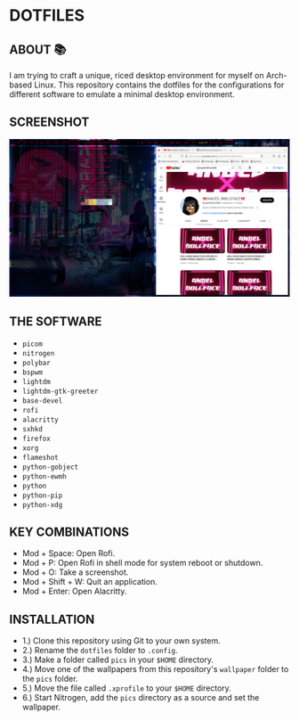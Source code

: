 # DOTFILES

## ABOUT :books:

I am trying to craft a unique, riced desktop environment for myself on Arch-based Linux.
This repository contains the dotfiles for the configurations for different software to emulate a minimal desktop environment.

## SCREENSHOT

<p align="center">
 <img src="screenshots/screenie.png"/>
</p>

## THE SOFTWARE

- `picom`
- `nitrogen`
- `polybar`
- `bspwm`
- `lightdm`
- `lightdm-gtk-greeter`
- `base-devel`
- `rofi`
- `alacritty`
- `sxhkd`
- `firefox`
- `xorg`
- `flameshot`
- `python-gobject`
- `python-ewmh`
- `python`
- `python-pip`
- `python-xdg`

## KEY COMBINATIONS

- Mod + Space: Open Rofi.
- Mod + P: Open Rofi in shell mode for system reboot or shutdown.
- Mod + O: Take a screenshot.
- Mod + Shift + W: Quit an application.
- Mod + Enter: Open Alacritty.

## INSTALLATION

- 1.) Clone this repository using Git to your own system.
- 2.) Rename the `dotfiles` folder to `.config`.
- 3.) Make a folder called `pics` in your `$HOME` directory.
- 4.) Move one of the wallpapers from this repository's `wallpaper` folder to the `pics` folder.
- 5.) Move the file called `.xprofile` to your `$HOME` directory.
- 6.) Start Nitrogen, add the `pics` directory as a source and set the wallpaper.

